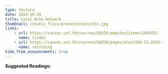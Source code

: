 ```yaml
---
type: lecture
date: 2024-10-29
title: Local Area Network
thumbnail: /static_files/presentations/lec.jpg
links: 
    - url: https://canvas.ust.hk/courses/58326/modules/items/1449792
      name: slides
    - url: https://canvas.ust.hk/courses/58326/pages/elec3120-l1-2024-10-29-15-00
      name: recording   
hide_from_announcments: true
---
```

**Suggested Readings:**

